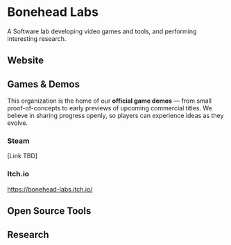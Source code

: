 # Bonehead Labs

A Software lab developing video games and tools, and performing interesting research.

## Website


## Games & Demos  
This organization is the home of our **official game demos** — from small proof-of-concepts to early previews of upcoming commercial titles. We believe in sharing progress openly, so players can experience ideas as they evolve.
### Steam
[Link TBD]
### Itch.io
https://bonehead-labs.itch.io/

## Open Source Tools

## Research
